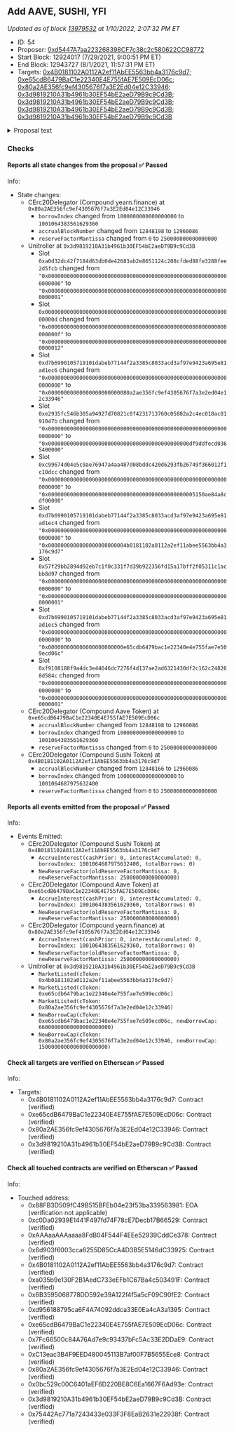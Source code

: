 ## Add AAVE, SUSHI, YFI

_Updated as of block [13979532](https://etherscan.io/block/13979532) at 1/10/2022, 2:07:32 PM ET_

- ID: 54
- Proposer: [0xd5447A7aa223268398CF7c38c2c580622CC98772](https://etherscan.io/address/0xd5447A7aa223268398CF7c38c2c580622CC98772)
- Start Block: 12924017 (7/29/2021, 9:00:51 PM ET)
- End Block: 12943727 (8/1/2021, 11:57:31 PM ET)
- Targets: [0x4B0181102A0112A2ef11AbEE5563bb4a3176c9d7](https://etherscan.io/address/0x4B0181102A0112A2ef11AbEE5563bb4a3176c9d7#code); [0xe65cdB6479BaC1e22340E4E755fAE7E509EcD06c](https://etherscan.io/address/0xe65cdB6479BaC1e22340E4E755fAE7E509EcD06c#code); [0x80a2AE356fc9ef4305676f7a3E2Ed04e12C33946](https://etherscan.io/address/0x80a2AE356fc9ef4305676f7a3E2Ed04e12C33946#code); [0x3d9819210A31b4961b30EF54bE2aeD79B9c9Cd3B](https://etherscan.io/address/0x3d9819210A31b4961b30EF54bE2aeD79B9c9Cd3B#code); [0x3d9819210A31b4961b30EF54bE2aeD79B9c9Cd3B](https://etherscan.io/address/0x3d9819210A31b4961b30EF54bE2aeD79B9c9Cd3B#code); [0x3d9819210A31b4961b30EF54bE2aeD79B9c9Cd3B](https://etherscan.io/address/0x3d9819210A31b4961b30EF54bE2aeD79B9c9Cd3B#code); [0x3d9819210A31b4961b30EF54bE2aeD79B9c9Cd3B](https://etherscan.io/address/0x3d9819210A31b4961b30EF54bE2aeD79B9c9Cd3B#code)

<details>
  <summary>Proposal text</summary>

> # Add AAVE, SUSHI, YFI
> On behalf of Getty Hill & Eddy Lee, Polychain is submitting their proposal to add AAVE, SUSHI, and YFI to Compound. Each of these coins are blue chip tokens and widely supported in the industry. 
> 
> [Forum thread](https://www.comp.xyz/t/add-markets-mkr-aave-sushi-yfi/)
> 
> [Simulation](https://github.com/gfx-labs/compound-protocol/tree/elee/spec/sim)
> 
> [cSUSHI](https://etherscan.io/address/0x4B0181102A0112A2ef11AbEE5563bb4a3176c9d7)
> [cAAVE](https://etherscan.io/address/0xe65cdB6479BaC1e22340E4E755fAE7E509EcD06c)
> [cYFI](https://etherscan.io/address/0x80a2AE356fc9ef4305676f7a3E2Ed04e12C33946)
> 
> Proposal calls:
> - Add Comptroller support for cSUSHI
> - Add Comptroller support for cAAVE
> - Add Comptroller support for cYFI
> - Set the reserve factor to 25% for each market (standard parameter)
> - Add a borrow cap of 60k for AAVE (recommend by the AAVE team)
> - Add a borrow cap of 1500 for YFI
</details>

### Checks
#### Reports all state changes from the proposal ✅ Passed
  




Info:
- State changes:
    - CErc20Delegator (Compound yearn.finance) at `0x80a2AE356fc9ef4305676f7a3E2Ed04e12C33946`
        - `borrowIndex` changed from `1000000000000000000` to `1001064383561629360`
        - `accrualBlockNumber` changed from `12848198` to `12960086`
        - `reserveFactorMantissa` changed from `0` to `250000000000000000`
    - Unitroller at `0x3d9819210A31b4961b30EF54bE2aeD79B9c9Cd3B`
        - Slot `0xa0d32dc42f7184d63db0de42683ab2e8651124c208cfded88fe3288fee2d5fcb` changed from `"0x0000000000000000000000000000000000000000000000000000000000000000"` to `"0x0000000000000000000000000000000000000000000000000000000000000001"`
        - Slot `0x000000000000000000000000000000000000000000000000000000000000000d` changed from `"0x000000000000000000000000000000000000000000000000000000000000000f"` to `"0x0000000000000000000000000000000000000000000000000000000000000012"`
        - Slot `0xd7b6990105719101dabeb77144f2a3385c8033acd3af97e9423a695e81ad1ec6` changed from `"0x0000000000000000000000000000000000000000000000000000000000000000"` to `"0x00000000000000000000000080a2ae356fc9ef4305676f7a3e2ed04e12c33946"`
        - Slot `0xe2935fc546b305a94927d70821c0f4231713760c05802a2c4ec018ac8191047b` changed from `"0x0000000000000000000000000000000000000000000000000000000000000000"` to `"0x000000000000000000000000000000000000000000000df9ddfecd0365400000"`
        - Slot `0xc99674d04e5c9ae76947a4aa487d08bddc420d6293fb26749f366012f1c10dcc` changed from `"0x0000000000000000000000000000000000000000000000000000000000000000"` to `"0x00000000000000000000000000000000000000000000005150ae84a8cdf00000"`
        - Slot `0xd7b6990105719101dabeb77144f2a3385c8033acd3af97e9423a695e81ad1ec4` changed from `"0x0000000000000000000000000000000000000000000000000000000000000000"` to `"0x0000000000000000000000004b0181102a0112a2ef11abee5563bb4a3176c9d7"`
        - Slot `0x57f29bb2894d92eb7c1f0c331f7d39b922356fd15a17bff2f05311c1acbb8d97` changed from `"0x0000000000000000000000000000000000000000000000000000000000000000"` to `"0x0000000000000000000000000000000000000000000000000000000000000001"`
        - Slot `0xd7b6990105719101dabeb77144f2a3385c8033acd3af97e9423a695e81ad1ec5` changed from `"0x0000000000000000000000000000000000000000000000000000000000000000"` to `"0x000000000000000000000000e65cdb6479bac1e22340e4e755fae7e509ecd06c"`
        - Slot `0xf9108188f9a4dc3e44646dc7276f4d137ae2ad6321430df2c162c248268d584c` changed from `"0x0000000000000000000000000000000000000000000000000000000000000000"` to `"0x0000000000000000000000000000000000000000000000000000000000000001"`
    - CErc20Delegator (Compound Aave Token) at `0xe65cdB6479BaC1e22340E4E755fAE7E509EcD06c`
        - `accrualBlockNumber` changed from `12848198` to `12960086`
        - `borrowIndex` changed from `1000000000000000000` to `1001064383561629360`
        - `reserveFactorMantissa` changed from `0` to `250000000000000000`
    - CErc20Delegator (Compound Sushi Token) at `0x4B0181102A0112A2ef11AbEE5563bb4a3176c9d7`
        - `accrualBlockNumber` changed from `12848166` to `12960086`
        - `borrowIndex` changed from `1000000000000000000` to `1001064687975632400`
        - `reserveFactorMantissa` changed from `0` to `250000000000000000`

#### Reports all events emitted from the proposal ✅ Passed
  




Info:
- Events Emitted:
    - CErc20Delegator (Compound Sushi Token) at `0x4B0181102A0112A2ef11AbEE5563bb4a3176c9d7`
        - `AccrueInterest(cashPrior: 0, interestAccumulated: 0, borrowIndex: 1001064687975632400, totalBorrows: 0)`
        - `NewReserveFactor(oldReserveFactorMantissa: 0, newReserveFactorMantissa: 250000000000000000)`
    - CErc20Delegator (Compound Aave Token) at `0xe65cdB6479BaC1e22340E4E755fAE7E509EcD06c`
        - `AccrueInterest(cashPrior: 0, interestAccumulated: 0, borrowIndex: 1001064383561629360, totalBorrows: 0)`
        - `NewReserveFactor(oldReserveFactorMantissa: 0, newReserveFactorMantissa: 250000000000000000)`
    - CErc20Delegator (Compound yearn.finance) at `0x80a2AE356fc9ef4305676f7a3E2Ed04e12C33946`
        - `AccrueInterest(cashPrior: 0, interestAccumulated: 0, borrowIndex: 1001064383561629360, totalBorrows: 0)`
        - `NewReserveFactor(oldReserveFactorMantissa: 0, newReserveFactorMantissa: 250000000000000000)`
    - Unitroller at `0x3d9819210A31b4961b30EF54bE2aeD79B9c9Cd3B`
        - `MarketListed(cToken: 0x4b0181102a0112a2ef11abee5563bb4a3176c9d7)`
        - `MarketListed(cToken: 0xe65cdb6479bac1e22340e4e755fae7e509ecd06c)`
        - `MarketListed(cToken: 0x80a2ae356fc9ef4305676f7a3e2ed04e12c33946)`
        - `NewBorrowCap(cToken: 0xe65cdb6479bac1e22340e4e755fae7e509ecd06c, newBorrowCap: 66000000000000000000000)`
        - `NewBorrowCap(cToken: 0x80a2ae356fc9ef4305676f7a3e2ed04e12c33946, newBorrowCap: 1500000000000000000000)`

#### Check all targets are verified on Etherscan ✅ Passed
  




Info:
- Targets:
    - 0x4B0181102A0112A2ef11AbEE5563bb4a3176c9d7: Contract (verified)
    - 0xe65cdB6479BaC1e22340E4E755fAE7E509EcD06c: Contract (verified)
    - 0x80a2AE356fc9ef4305676f7a3E2Ed04e12C33946: Contract (verified)
    - 0x3d9819210A31b4961b30EF54bE2aeD79B9c9Cd3B: Contract (verified)

#### Check all touched contracts are verified on Etherscan ✅ Passed
  




Info:
- Touched address:
    - 0x88FB3D509fC49B515BFEb04e23f53ba339563981: EOA (verification not applicable)
    - 0xc0Da02939E1441F497fd74F78cE7Decb17B66529: Contract (verified)
    - 0xAAAaaAAAaaaa8FdB04F544F4EEe52939CddCe378: Contract (verified)
    - 0x6d903f6003cca6255D85CcA4D3B5E5146dC33925: Contract (verified)
    - 0x4B0181102A0112A2ef11AbEE5563bb4a3176c9d7: Contract (verified)
    - 0xa035b9e130F2B1AedC733eEFb1C67Ba4c503491F: Contract (verified)
    - 0x6B3595068778DD592e39A122f4f5a5cF09C90fE2: Contract (verified)
    - 0xd956188795ca6F4A74092ddca33E0Ea4cA3a1395: Contract (verified)
    - 0xe65cdB6479BaC1e22340E4E755fAE7E509EcD06c: Contract (verified)
    - 0x7Fc66500c84A76Ad7e9c93437bFc5Ac33E2DDaE9: Contract (verified)
    - 0xC13eac3B4F9EED480045113B7af00F7B5655Ece8: Contract (verified)
    - 0x80a2AE356fc9ef4305676f7a3E2Ed04e12C33946: Contract (verified)
    - 0x0bc529c00C6401aEF6D220BE8C6Ea1667F6Ad93e: Contract (verified)
    - 0x3d9819210A31b4961b30EF54bE2aeD79B9c9Cd3B: Contract (verified)
    - 0x75442Ac771a7243433e033F3F8EaB2631e22938f: Contract (verified)
